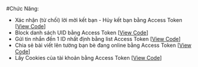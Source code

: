 #Chức Năng:
- Xác nhận (từ chối) lời mời kết bạn - Hủy kết bạn bằng Access Token [<a href="confirm-reject-and-remove-friends.html">View Code</a>]
- Block danh sách UID bằng Access Token [<a href="block-uid.html">View Code</a>]
- Gửi tin nhắn đến 1 ID nhất định bằng list Access Token [<a href="send-inbox-to-one-id.html">View Code</a>]
- Chia sẻ bài viết lên tường bạn bè đang online bằng Access Token [<a href="share-post-to-friends-online.html">View Code</a>]
- Lấy Cookies của tài khoản bằng Access Token [<a href="get-cookies-from-access-token.html">View Code</a>]
